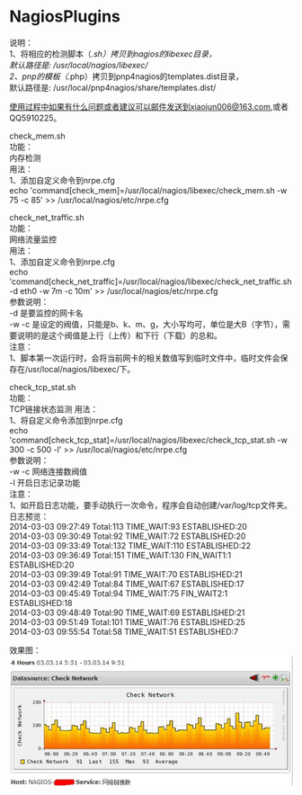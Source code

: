 NagiosPlugins  
==================================================  
说明：  
1、将相应的检测脚本（*.sh）拷贝到nagios的libexec目录，  
默认路径是: /usr/local/nagios/libexec/  
2、pnp的模板（*.php）拷贝到pnp4nagios的templates.dist目录，  
默认路径是: /usr/local/pnp4nagios/share/templates.dist/  

使用过程中如果有什么问题或者建议可以邮件发送到xiaojun006@163.com,或者QQ5910225。  

check_mem.sh  
功能：  
		内存检测  
用法：  
1、添加自定义命令到nrpe.cfg  
echo 'command[check_mem]=/usr/local/nagios/libexec/check_mem.sh -w 75 -c 85' >> /usr/local/nagios/etc/nrpe.cfg  
  
check_net_traffic.sh  
功能：  
		网络流量监控  
用法：  
1、添加自定义命令到nrpe.cfg  
echo 'command[check_net_traffic]=/usr/local/nagios/libexec/check_net_traffic.sh -d eth0 -w 7m -c 10m' >> /usr/local/nagios/etc/nrpe.cfg  
参数说明：  
-d 是要监控的网卡名  
-w -c 是设定的阀值，只能是b、k、m、g，大小写均可，单位是大B（字节），需要说明的是这个阀值是上行（上传）和下行（下载）的总和。  
注意：  
1、脚本第一次运行时，会将当前网卡的相关数值写到临时文件中，临时文件会保存在/usr/local/nagios/libexec/下。  

check_tcp_stat.sh  
功能：  
		TCP链接状态监测
用法：  
1、将自定义命令添加到nrpe.cfg  
echo 'command[check_tcp_stat]=/usr/local/nagios/libexec/check_tcp_stat.sh -w 300 -c 500 -l' >> /usr/local/nagios/etc/nrpe.cfg  
参数说明：  
-w -c 网络连接数阀值  
-l 开启日志记录功能  
注意：  
1、如开启日志功能，要手动执行一次命令，程序会自动创建/var/log/tcp文件夹。  
日志预览：  
2014-03-03 09:27:49 Total:113 TIME_WAIT:93 ESTABLISHED:20  
2014-03-03 09:30:49 Total:92 TIME_WAIT:72 ESTABLISHED:20  
2014-03-03 09:33:49 Total:132 TIME_WAIT:110 ESTABLISHED:22  
2014-03-03 09:36:49 Total:151 TIME_WAIT:130 FIN_WAIT1:1 ESTABLISHED:20  
2014-03-03 09:39:49 Total:91 TIME_WAIT:70 ESTABLISHED:21  
2014-03-03 09:42:49 Total:84 TIME_WAIT:67 ESTABLISHED:17  
2014-03-03 09:45:49 Total:94 TIME_WAIT:75 FIN_WAIT2:1 ESTABLISHED:18  
2014-03-03 09:48:49 Total:90 TIME_WAIT:69 ESTABLISHED:21  
2014-03-03 09:51:49 Total:101 TIME_WAIT:76 ESTABLISHED:25  
2014-03-03 09:55:54 Total:58 TIME_WAIT:51 ESTABLISHED:7  
  
效果图：  
![tcp stat](http://github.com/June-Wang/NagiosPlugins/blob/master/images/tcp_stat.jpg)  

